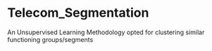 # Telecom_Segmentation
An Unsupervised Learning Methodology opted for clustering similar functioning groups/segments
